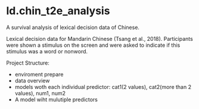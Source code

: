# ld.chin_t2e_analysis
A survival analysis of lexical decision data of Chinese.

Lexical decision data for Mandarin Chinese (Tsang et al., 2018). Participants were shown a stimulus on the screen and were asked to indicate if this stimulus was a word or nonword.


Project Structure: <br>
* enviroment prepare
* data overview
* models woth each individual predictor: cat1(2 values), cat2(more than 2 values), num1, num2
* A model wiht mulutiple predictors
